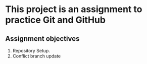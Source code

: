 # **This project is an assignment to practice Git and GitHub**

## Assignment objectives

1. Repository Setup.
2. Conflict branch update